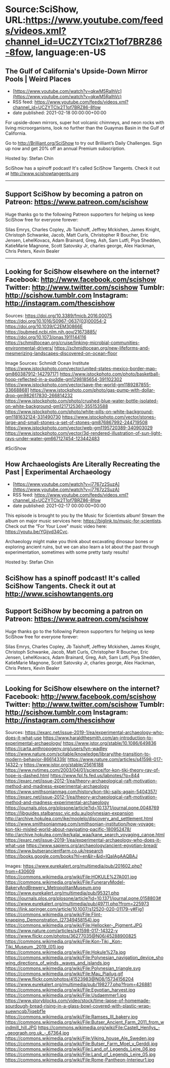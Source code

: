 # Source:SciShow, URL:https://www.youtube.com/feeds/videos.xml?channel_id=UCZYTClx2T1of7BRZ86-8fow, language:en-US

## The Gulf of California's Upside-Down Mirror Pools | Weird Places
 - [https://www.youtube.com/watch?v=qkwM5RaIhVc](https://www.youtube.com/watch?v=qkwM5RaIhVc)
 - RSS feed: https://www.youtube.com/feeds/videos.xml?channel_id=UCZYTClx2T1of7BRZ86-8fow
 - date published: 2021-02-18 00:00:00+00:00

For upside-down mirrors, super hot volcanic chimneys, and neon rocks with living microorganisms, look no further than the Guaymas Basin in the Gulf of California.

Go to http://Brilliant.org/SciShow to try out Brilliant’s Daily Challenges. Sign up now and get 20% off an annual Premium subscription.

Hosted by: Stefan Chin

SciShow has a spinoff podcast! It's called SciShow Tangents. Check it out at http://www.scishowtangents.org

----------
Support SciShow by becoming a patron on Patreon: https://www.patreon.com/scishow
----------
Huge thanks go to the following Patreon supporters for helping us keep SciShow free for everyone forever:

Silas Emrys, Charles Copley, Jb Taishoff, Jeffrey Mckishen, James Knight, Christoph Schwanke, Jacob, Matt Curls, Christopher R Boucher, Eric Jensen, LehelKovacs, Adam Brainard, Greg, Ash, Sam Lutfi, Piya Shedden, KatieMarie Magnone, Scott Satovsky Jr, charles george, Alex Hackman, Chris Peters, Kevin Bealer

----------
Looking for SciShow elsewhere on the internet?
Facebook: http://www.facebook.com/scishow
Twitter: http://www.twitter.com/scishow
Tumblr: http://scishow.tumblr.com
Instagram: http://instagram.com/thescishow
----------
Sources:
https://doi.org/10.3389/fmicb.2016.00075
https://doi.org/10.1016/S0967-0637(03)00054-2
https://doi.org/10.1039/C2EM30866E 
https://pubmed.ncbi.nlm.nih.gov/21673885/
https://doi.org/10.1073/pnas.1911144116 
https://schmidtocean.org/cruise/linking-microbial-communities-environmental-drivers/ 
https://schmidtocean.org/new-lifeforms-and-mesmerizing-landscapes-discovered-on-ocean-floor

Image Sources:
Schmidt Ocean Institute
https://www.istockphoto.com/vector/united-states-mexico-border-map-gm860387912-142797171
https://www.istockphoto.com/photo/basketball-hoop-reflected-in-a-puddle-gm1298185654-391102302
https://www.istockphoto.com/vector/save-the-world-gm1189287855-336688681
https://www.istockphoto.com/photo/gas-pump-with-dollar-drop-gm982617830-266814232
https://www.istockphoto.com/photo/crushed-blue-water-bottle-isolated-on-white-background-gm1217125361-355153588
https://www.istockphoto.com/photo/white-pills-on-white-background-gm1181632124-331490730
https://www.istockphoto.com/vector/stones-large-and-small-stones-a-set-of-stones-gm876867992-244719508
https://www.istockphoto.com/vector/web-gm1195720389-340903029
https://www.istockphoto.com/vector/3d-rendered-illustration-of-sun-light-rays-under-water-gm667127454-123442483

#SciShow

## How Archaeologists Are Literally Recreating the Past | Experimental Archaeology
 - [https://www.youtube.com/watch?v=j7767z2SuzA](https://www.youtube.com/watch?v=j7767z2SuzA)
 - RSS feed: https://www.youtube.com/feeds/videos.xml?channel_id=UCZYTClx2T1of7BRZ86-8fow
 - date published: 2021-02-17 00:00:00+00:00

This episode is brought to you by the Music for Scientists album! Stream the album on major music services here: https://biglink.to/music-for-scientists. Check out the “For Your Love" music video here: https://youtu.be/YGjjvd34Cvc. 

Archaeology might make you think about excavating dinosaur bones or exploring ancient ruins, but we can also learn a lot about the past through experimentation, sometimes with some pretty tasty results!

Hosted by: Stefan Chin

SciShow has a spinoff podcast! It's called SciShow Tangents. Check it out at http://www.scishowtangents.org
----------
Support SciShow by becoming a patron on Patreon: https://www.patreon.com/scishow
----------
Huge thanks go to the following Patreon supporters for helping us keep SciShow free for everyone forever:

Silas Emrys, Charles Copley, Jb Taishoff, Jeffrey Mckishen, James Knight, Christoph Schwanke, Jacob, Matt Curls, Christopher R Boucher, Eric Jensen, LehelKovacs, Adam Brainard, Greg, Ash, Sam Lutfi, Piya Shedden, KatieMarie Magnone, Scott Satovsky Jr, charles george, Alex Hackman, Chris Peters, Kevin Bealer

----------
Looking for SciShow elsewhere on the internet?
Facebook: http://www.facebook.com/scishow
Twitter: http://www.twitter.com/scishow
Tumblr: http://scishow.tumblr.com
Instagram: http://instagram.com/thescishow
----------
Sources:
https://exarc.net/issue-2019-1/ea/experimental-archaeology-who-does-it-what-use
https://www.haraldthesmith.com/an-introduction-to-experimental-archaeology/
https://www.jstor.org/stable/10.1086/649836
https://carta.anthropogeny.org/users/lyn-wadley
https://www.nature.com/scitable/knowledge/library/the-transition-to-modern-behavior-86614339/
https://www.nature.com/articles/s41598-017-14322-y
https://www.jstor.org/stable/25616188
https://www.nytimes.com/2003/04/01/science/for-kon-tiki-theory-ray-of-hope-is-dashed.html
https://www.fpl.fs.fed.us/labnotes/?p=844
https://exarc.net/issue-2012-1/ea/theory-archaeological-raft-motivation-method-and-madness-experimental-archaeology
https://www.smithsonianmag.com/history/kon-tiki-sails-again-5404357/
https://exarc.net/issue-2012-1/ea/theory-archaeological-raft-motivation-method-and-madness-experimental-archaeology
https://journals.plos.org/plosone/article?id=10.1371/journal.pone.0048769
https://libguides.stalbanssc.vic.edu.au/polynesian-expansion
http://archive.hokulea.com/ike/moolelo/discovery_and_settlement.html
https://www.smithsonianmag.com/smithsonian-institution/how-voyage-kon-tiki-misled-world-about-navigating-pacific-180952478/
http://archive.hokulea.com/ike/kalai_waa/kane_search_voyaging_canoe.html
https://exarc.net/issue-2019-1/ea/experimental-archaeology-who-does-it-what-use
https://www.sapiens.org/archaeology/ancient-egyptian-bread/
https://www.butserancientfarm.co.uk/research
https://books.google.com/books?hl=en&lr=&id=IQaIAgAAQBAJ

Images:
https://www.eurekalert.org/multimedia/pub/201602.php?from=430609
https://commons.wikimedia.org/wiki/File:HOKULE%27A001.jpg
https://commons.wikimedia.org/wiki/File:FuneraryModel-BakeryAndBrewery_MetropolitanMuseum.png
https://www.eurekalert.org/multimedia/pub/95321.php
https://journals.plos.org/plosone/article?id=10.1371/journal.pone.0158803#
https://www.eurekalert.org/multimedia/pub/49711.php?from=225973
https://link.springer.com/article/10.1007/s12520-020-01179-y#Fig1
https://commons.wikimedia.org/wiki/File:Flint-knapping_Demonstration_(27349458154).jpg
https://commons.wikimedia.org/wiki/File:Hellocker-_Pigment.JPG
https://www.nature.com/articles/s41598-017-14322-y
https://www.flickr.com/photos/36277035@N06/45288900825
https://commons.wikimedia.org/wiki/File:Kon-Tiki,_Kon-Tiki_Museum,_2019_(01).jpg
https://commons.wikimedia.org/wiki/File:Hokule%27a.jpg
https://commons.wikimedia.org/wiki/File:Polynesian_navigation_device_showing_directions_of_winds,_waves_and_islands.jpg
https://commons.wikimedia.org/wiki/File:Polynesian_triangle.svg
https://commons.wikimedia.org/wiki/File:Mau_Piailug.gif
https://www.flickr.com/photos/41523983@N08/15734156204
https://www.eurekalert.org/multimedia/pub/198277.php?from=426881
https://commons.wikimedia.org/wiki/File:Egyptian_harvest.jpg
https://commons.wikimedia.org/wiki/File:Usdaemmer1.jpg
https://www.storyblocks.com/video/stock/time-lapse-of-homemade-sourdough-bread-rising-in-a-glass-bowl-covered-with-plastic-wrap-suewncqb7jiqebf1e
https://commons.wikimedia.org/wiki/File:Ramses_III_bakery.jpg
https://commons.wikimedia.org/wiki/File:Butser_Ancient_Farm_2011_from_windmill_hill.JPG
https://commons.wikimedia.org/wiki/File:Castell_Henllys_-_geograph.org.uk_-_67364.jpg
https://commons.wikimedia.org/wiki/File:Viking_house_Ale_Sweden.jpg
https://commons.wikimedia.org/wiki/File:Butser_Farm_Moel_y_Gerddi.jpg
https://commons.wikimedia.org/wiki/File:Land_of_Legends_Lejre_06.jpg
https://commons.wikimedia.org/wiki/File:Land_of_Legends_Lejre_05.jpg
https://commons.wikimedia.org/wiki/File:Rome-Pantheon-Interieur1.jpg

